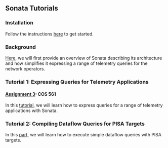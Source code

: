 ## Sonata Tutorials

### Installation
Follow the instructions 
[here](https://github.com/Sonata-Princeton/SONATA-DEV/blob/tutorial/installation.md) 
to get started.

### Background
[Here](https://github.com/Sonata-Princeton/SONATA-DEV/blob/tutorial/sonata/tutorials/background.md), 
we will first provide an overview of Sonata describing its architecture and how 
simplifies it expressing a range of telemetry queries for the network operators. 

### Tutorial 1: Expressing Queries for Telemetry Applications
#### [Assignment 3](https://github.com/Sonata-Princeton/SONATA-DEV/tree/tutorial/sonata/tutorials/Tutorial-1): COS 561
In this [tutorial](https://github.com/Sonata-Princeton/SONATA-DEV/tree/tutorial/sonata/tutorials/Tutorial-1), 
we will learn how to express queries for a range of telemetry applications with 
Sonata. 

### Tutorial 2: Compiling Dataflow Queries for PISA Targets
In this 
[part](https://github.com/Sonata-Princeton/SONATA-DEV/tree/tutorial/sonata/tutorials/Tutorial-2), 
we will learn how to execute simple dataflow queries with PISA targets.

